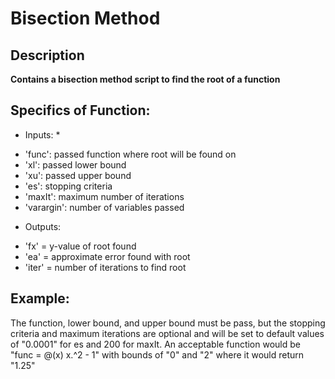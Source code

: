 # Bisection Method
## Description
**Contains a bisection method script to find the root of a function**

## Specifics of Function:

* Inputs: *
-   'func': passed function where root will be found on
-   'xl': passed lower bound
-   'xu': passed upper bound
-   'es': stopping criteria
-   'maxIt': maximum number of iterations
-   'varargin': number of variables passed

* Outputs: 
-   'fx' = y-value of root found
-   'ea' = approximate error found with root
-   'iter' = number of iterations to find root

## Example: 
The function, lower bound, and upper bound must be pass, but the stopping criteria and maximum iterations are optional and will be set to default values of "0.0001" for es and 200 for maxIt. 
An acceptable function would be "func = @(x) x.^2 - 1" with bounds of "0" and "2" where it would return "1.25"
